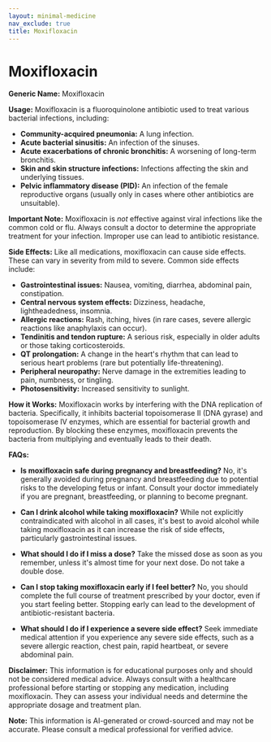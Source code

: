 ```yaml
---
layout: minimal-medicine
nav_exclude: true
title: Moxifloxacin
---
```


# Moxifloxacin

**Generic Name:** Moxifloxacin

**Usage:** Moxifloxacin is a fluoroquinolone antibiotic used to treat various bacterial infections, including:

* **Community-acquired pneumonia:**  A lung infection.
* **Acute bacterial sinusitis:** An infection of the sinuses.
* **Acute exacerbations of chronic bronchitis:** A worsening of long-term bronchitis.
* **Skin and skin structure infections:** Infections affecting the skin and underlying tissues.
* **Pelvic inflammatory disease (PID):** An infection of the female reproductive organs (usually only in cases where other antibiotics are unsuitable).

**Important Note:** Moxifloxacin is *not* effective against viral infections like the common cold or flu.  Always consult a doctor to determine the appropriate treatment for your infection.  Improper use can lead to antibiotic resistance.


**Side Effects:**  Like all medications, moxifloxacin can cause side effects.  These can vary in severity from mild to severe. Common side effects include:

* **Gastrointestinal issues:** Nausea, vomiting, diarrhea, abdominal pain, constipation.
* **Central nervous system effects:** Dizziness, headache, lightheadedness, insomnia.
* **Allergic reactions:** Rash, itching, hives (in rare cases, severe allergic reactions like anaphylaxis can occur).
* **Tendinitis and tendon rupture:**  A serious risk, especially in older adults or those taking corticosteroids.
* **QT prolongation:**  A change in the heart's rhythm that can lead to serious heart problems (rare but potentially life-threatening).
* **Peripheral neuropathy:** Nerve damage in the extremities leading to pain, numbness, or tingling.
* **Photosensitivity:** Increased sensitivity to sunlight.


**How it Works:** Moxifloxacin works by interfering with the DNA replication of bacteria.  Specifically, it inhibits bacterial topoisomerase II (DNA gyrase) and topoisomerase IV enzymes, which are essential for bacterial growth and reproduction. By blocking these enzymes, moxifloxacin prevents the bacteria from multiplying and eventually leads to their death.


**FAQs:**

* **Is moxifloxacin safe during pregnancy and breastfeeding?**  No, it's generally avoided during pregnancy and breastfeeding due to potential risks to the developing fetus or infant. Consult your doctor immediately if you are pregnant, breastfeeding, or planning to become pregnant.

* **Can I drink alcohol while taking moxifloxacin?**  While not explicitly contraindicated with alcohol in all cases, it's best to avoid alcohol while taking moxifloxacin as it can increase the risk of side effects, particularly gastrointestinal issues.

* **What should I do if I miss a dose?** Take the missed dose as soon as you remember, unless it's almost time for your next dose. Do not take a double dose.

* **Can I stop taking moxifloxacin early if I feel better?** No, you should complete the full course of treatment prescribed by your doctor, even if you start feeling better. Stopping early can lead to the development of antibiotic-resistant bacteria.

* **What should I do if I experience a severe side effect?** Seek immediate medical attention if you experience any severe side effects, such as a severe allergic reaction, chest pain, rapid heartbeat, or severe abdominal pain.

**Disclaimer:** This information is for educational purposes only and should not be considered medical advice.  Always consult with a healthcare professional before starting or stopping any medication, including moxifloxacin.  They can assess your individual needs and determine the appropriate dosage and treatment plan.


**Note:** This information is AI-generated or crowd-sourced and may not be accurate. Please consult a medical professional for verified advice.